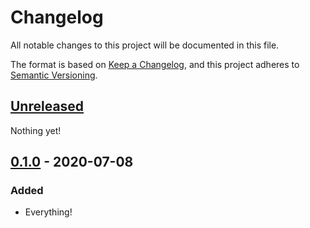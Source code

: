 # Changelog

All notable changes to this project will be documented in this file.

The format is based on [Keep a Changelog](https://keepachangelog.com/en/1.0.0/), and this project adheres to [Semantic Versioning](https://semver.org/spec/v2.0.0.html).

## [Unreleased]

Nothing yet!

## [0.1.0] - 2020-07-08

### Added

- Everything!

[Unreleased]: https://github.com/Apostolique/Apos.Input/compare/v0.1.0...HEAD
[0.1.0]: https://github.com/Apostolique/Apos.Shapes/releases/tag/v0.1.0
